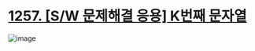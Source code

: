 # [1257. [S/W 문제해결 응용] K번째 문자열](https://swexpertacademy.com/main/code/problem/problemDetail.do?contestProbId=AV18KWf6ItECFAZN)

![image](https://github.com/user-attachments/assets/0b41a4d8-d88d-4d4d-a098-f46a243cc6f0)
